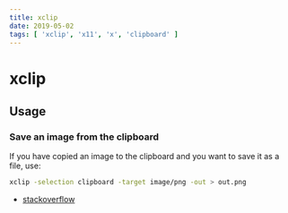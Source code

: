 ```yaml
---
title: xclip
date: 2019-05-02
tags: [ 'xclip', 'x11', 'x', 'clipboard' ]
---
```


# xclip

## Usage

### Save an image from the clipboard

If you have copied an image to the clipboard and you want to save it as a file,
use:

```bash
xclip -selection clipboard -target image/png -out > out.png
```

* [stackoverflow](https://stackoverflow.com/questions/6841532/linux-image-from-clipboard)
